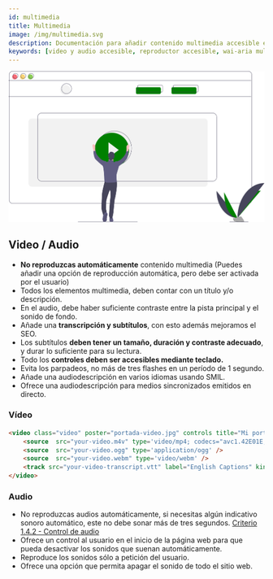 ```yaml
---
id: multimedia
title: Multimedia
image: /img/multimedia.svg
description: Documentación para añadir contenido multimedia accesible en tu sitio web
keywords: [video y audio accesible, reproductor accesible, wai-aria multimedia]
---
```


![img](/img/multimedia.svg) 


## Video / Audio

- **No reproduzcas automáticamente** contenido multimedia (Puedes añadir una opción de reproducción automática, pero debe ser activada por el usuario)
- Todos los elementos multimedia, deben contar con un título y/o descripción.
- En el audio, debe haber suficiente contraste entre la pista principal y el sonido de fondo.
- Añade una **transcripción y subtítulos**, con esto además mejoramos el SEO.
- Los subtítulos **deben tener un tamaño, duración y contraste adecuado**, y durar lo suficiente para su lectura.
- Todo los **controles deben ser accesibles mediante teclado.**
- Evita los parpadeos, no más de tres flashes en un período de 1 segundo.
- Añade una audiodescripción en varios idiomas usando SMIL.
- Ofrece una audiodescripción para medios sincronizados emitidos en directo.
  
### Vídeo 

```html
<video class="video" poster="portada-video.jpg" controls title="Mi portada">
    <source  src="your-video.m4v" type='video/mp4; codecs="avc1.42E01E, mp4a.40.2"' />
    <source  src="your-video.ogg" type='application/ogg' />
    <source  src="your-video.webm" type='video/webm' />
    <track src="your-video-transcript.vtt" label="English Captions" kind="subtitles" srclang="en-us" default />
</video>
```

### Audio

- No reproduzcas audios automáticamente, si necesitas algún indicativo sonoro automático, este no debe sonar más de tres segundos. [Criterio 1.4.2 - Control de audio](https://www.w3.org/WAI/WCAG21/Understanding/audio-control.html)
- Ofrece un control al usuario en el inicio de la página web para que pueda desactivar los sonidos que suenan automáticamente.
- Reproduce los sonidos sólo a petición del usuario.
- Ofrece una opción que permita apagar el sonido de todo el sitio web.
